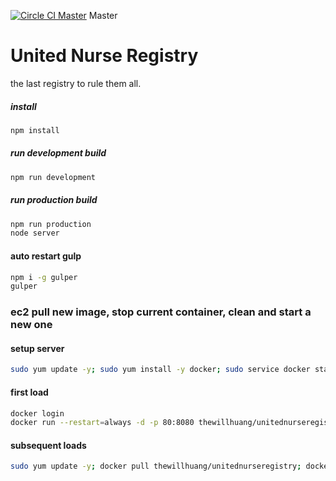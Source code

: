 [![Circle CI Master](https://circleci.com/gh/thewillhuang/master.png?circle-token=8457dbb63525c6b57f10c6601060360a6c34a4a1)](https://circleci.com/gh/thewillhuang/unitednurseregistry/tree/master) Master
# United Nurse Registry
the last registry to rule them all.

##### install
```sh
npm install
```

##### run development build
```sh
npm run development
```

##### run production build
```sh
npm run production
node server
```

#### auto restart gulp
```sh
npm i -g gulper
gulper
```

### ec2 pull new image, stop current container, clean and start a new one
#### setup server
```sh
sudo yum update -y; sudo yum install -y docker; sudo service docker start; sudo usermod -a -G docker ec2-user; exit
```
#### first load
```sh
docker login
docker run --restart=always -d -p 80:8080 thewillhuang/unitednurseregistry; exit
```
#### subsequent loads
```sh
sudo yum update -y; docker pull thewillhuang/unitednurseregistry; docker stop $(docker ps -aq); docker rm $(docker ps -aq); docker run -d --restart='always' -p 80:8080 thewillhuang/unitednurseregistry; docker rmi $(docker images -q --filter "dangling=true"); exit
```
